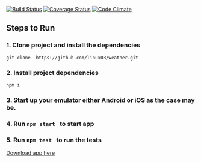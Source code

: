 
[![Build Status](https://travis-ci.com/linux08/weather.svg?token=xqMrKv9gkYBsJyJ7NLd1&branch=master)](https://travis-ci.com/linux08/weather)
[![Coverage Status](https://coveralls.io/repos/github/linux08/weather/badge.svg?branch=master)](https://coveralls.io/github/linux08/weather?branch=master)
[![Code Climate](https://codeclimate.com/github/codeclimate/codeclimate/badges/gpa.svg)](https://codeclimate.com/github/linux08/weather)


## Steps to Run

### 1. Clone project and install the dependencies

```
git clone  https://github.com/linux08/weather.git
```

### 2. Install project dependencies
```
npm i 
```

### 3. Start up your emulator  either Android or iOS as the case may be.

### 4. Run ```npm start ```  to start app

### 5. Run ```npm test ```  to run the tests

[Download app here](https://exp-shell-app-assets.s3.us-west-1.amazonaws.com/android/%40sela_beta/Weather-da36ca6d740e41b59ce500685b2503a6-signed.apk)